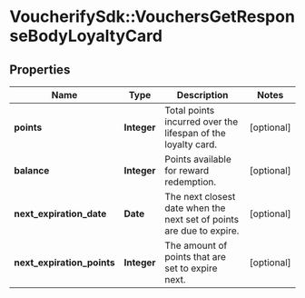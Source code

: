 # VoucherifySdk::VouchersGetResponseBodyLoyaltyCard

## Properties

| Name | Type | Description | Notes |
| ---- | ---- | ----------- | ----- |
| **points** | **Integer** | Total points incurred over the lifespan of the loyalty card. | [optional] |
| **balance** | **Integer** | Points available for reward redemption. | [optional] |
| **next_expiration_date** | **Date** | The next closest date when the next set of points are due to expire. | [optional] |
| **next_expiration_points** | **Integer** | The amount of points that are set to expire next. | [optional] |

